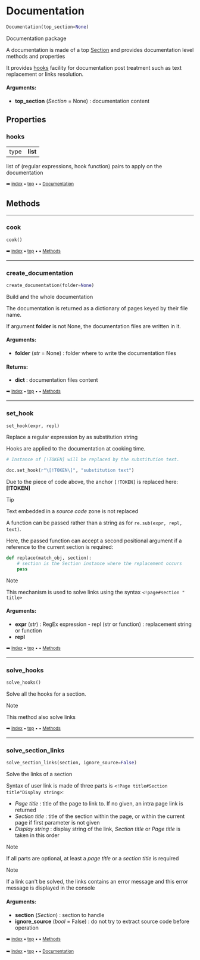 # Documentation

``` python
Documentation(top_section=None)
```

Documentation package

A documentation is made of a top [Section](docum-section.md) and provides documentation level
methods and properties

It provides [hooks](docum-documentation.md#hooks) facility for documentation post treatment such as text replacement
or links resolution.

#### Arguments:
- **top_section** (_Section_ = None) : documentation content

## Properties



### hooks

<table><tbody>
<tr><td>type</td><td><b>list</b></td></tr>
</tbody></table>

list of (regular expressions, hook function) pairs to apply on the documentation

<sub>:arrow_right: [index](index.md) :black_small_square: [top](#documentation) :black_small_square:  :black_small_square: [Documentation](docum-documentation.md)</sub>

## Methods



----------
### cook

``` python
cook()
```

<sub>:arrow_right: [index](index.md) :black_small_square: [top](#documentation) :black_small_square:  :black_small_square: [Methods](docum-documentation.md#methods)</sub>

----------
### create_documentation

``` python
create_documentation(folder=None)
```

Build and the whole documentation

The documentation is returned as a dictionary of pages keyed
by their file name.

If argument **folder** is not None, the documentation files are written
in it.

#### Arguments:
- **folder** (_str_ = None) : folder where to write the documentation files



#### Returns:
- **dict** : documentation files content

<sub>:arrow_right: [index](index.md) :black_small_square: [top](#documentation) :black_small_square:  :black_small_square: [Methods](docum-documentation.md#methods)</sub>

----------
### set_hook

``` python
set_hook(expr, repl)
```

Replace a regular expression by as substitution string

Hooks are applied to the documentation at cooking time.

``` python
# Instance of [!TOKEN] will be replaced by the substitution text.

doc.set_hook(r"\[!TOKEN\]", "substitution text")
```

Due to the piece of code above, the anchor `[!TOKEN]` is replaced here: **[!TOKEN]**

> [!tIP]
> Text embedded in a _source code_ zone is not replaced

A function can be passed rather than a string as for `re.sub(expr, repl, text)`.

Here, the passed function can accept a second positional argument if a reference
to the current section is required:

``` python
def replace(match_obj, section):
    # section is the Section instance where the replacement occurs
    pass
```

> [!NOTE]
> This mechanism is used to solve links using the syntax `<!page#section " title>`

#### Arguments:
- **expr** (_str_) : RegEx expression - repl (str or function) : replacement string or function
- **repl**

<sub>:arrow_right: [index](index.md) :black_small_square: [top](#documentation) :black_small_square:  :black_small_square: [Methods](docum-documentation.md#methods)</sub>

----------
### solve_hooks

``` python
solve_hooks()
```

Solve all the hooks for a section.

> [!NOTE]
> This method also solve links

<sub>:arrow_right: [index](index.md) :black_small_square: [top](#documentation) :black_small_square:  :black_small_square: [Methods](docum-documentation.md#methods)</sub>

----------
### solve_section_links

``` python
solve_section_links(section, ignore_source=False)
```

Solve the links of a section

Syntax of user link is made of three parts is
`<!Page title#Section title"Display string>`:
- _Page title_ : title of the page to link to. If no given,
  an intra page link is returned
- _Section title_ : title of the section within the page, or
  within the current page if first parameter is not given
- _Display string_ : display string of the link, _Section title_ or
  _Page title_ is taken in this order
 
> [!NOTE]
> If all parts are optional, at least a _page title_ or a _section title_ is required

> [!NOTE]
> If a link can't be solved, the links contains an error message and this error
  message is displayed in the console

#### Arguments:
- **section** (_Section_) : section to handle
- **ignore_source** (_bool_ = False) : do not try to extract source code before operation

<sub>:arrow_right: [index](index.md) :black_small_square: [top](#documentation) :black_small_square:  :black_small_square: [Methods](docum-documentation.md#methods)</sub>

<sub>:arrow_right: [index](index.md) :black_small_square: [top](#documentation) :black_small_square:  :black_small_square: [Documentation](docum-documentation.md)</sub>